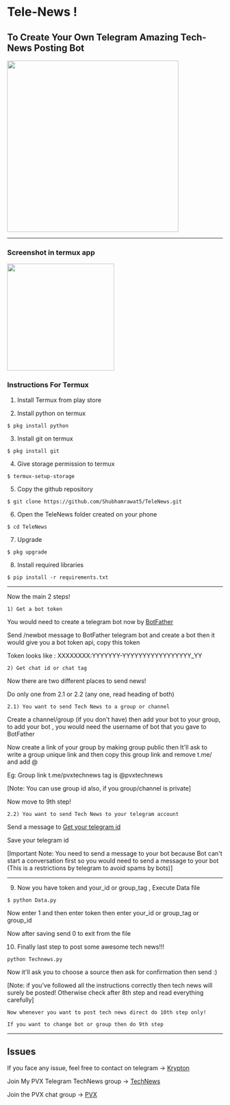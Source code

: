 # Tele-News !
## To Create Your Own Telegram Amazing Tech-News Posting Bot
<img src = "https://user-images.githubusercontent.com/34619485/88335884-a7d4af00-cd51-11ea-8021-75e10a2a53f5.jpg" width="400"/>

<hr>

### Screenshot in termux app

<img src = "https://user-images.githubusercontent.com/34619485/88334741-d94c7b00-cd4f-11ea-8513-cd7f8beacf71.png" width="250"/>

### Instructions For Termux

1) Install Termux from play store

2) Install python on termux
```
$ pkg install python
```

3) Install git on termux
```
$ pkg install git
```

4) Give storage permission to termux
```
$ termux-setup-storage
```

5) Copy the github repository
```
$ git clone https://github.com/Shubhamrawat5/TeleNews.git
```

6) Open the TeleNews folder created on your phone
```
$ cd TeleNews
```

7. Upgrade
```
$ pkg upgrade
```

8. Install required libraries
``` 
$ pip install -r requirements.txt
```

<hr>

Now the main 2 steps!

`1) Get a bot token`

You would need to create a telegram bot now by [BotFather](https://telegram.me/BotFather)

Send /newbot message to BotFather telegram bot and create a bot then it would give you a bot token api, copy this token

Token looks like : XXXXXXXX:YYYYYYY-YYYYYYYYYYYYYYYYY_YY

`2) Get chat id or chat tag`

Now there are two different places to send news!

Do only one from 2.1 or 2.2 (any one, read heading of both)

`2.1) You want to send Tech News to a group or channel`

Create a channel/group (if you don't have) then add your bot to your group, to add your bot , you would need the username of bot that you gave to BotFather

Now create a link of your group by making group public then It'll ask to write a group unique link and then copy this group link and remove t.me/ and add @

Eg: Group link t.me/pvxtechnews tag is @pvxtechnews

[Note: You can use group id also, if you group/channel is private]

Now move to 9th step!

`2.2) You want to send Tech News to your telegram account`

Send a message to [Get your telegram id](http://t.me/get_user_id_bot)

Save your telegram id

[Important Note: You need to send a message to your bot because Bot can't start a conversation first so you would need to send a message to your bot (This is a restrictions by telegram to avoid spams by bots)]

<hr>

9) Now you have token and your_id or group_tag , Execute Data file
```
$ python Data.py
```
Now enter 1 and then enter token then enter your_id or group_tag or group_id

Now after saving send 0 to exit from the file

10) Finally last step to post some awesome tech news!!!
```
python Technews.py
```

Now it'll ask you to choose a source then ask for confirmation then send :)

[Note: if you've followed all the instructions correctly then tech news will surely be posted! Otherwise check after 8th step and read everything carefully]


`Now whenever you want to post tech news direct do 10th step only!`

`If you want to change bot or group then do 9th step`

<hr>

## Issues

If you face any issue, feel free to contact on telegram -> [Krypton](https://t.me/KryptonPVX)

Join My PVX Telegram TechNews group -> [TechNews](https://t.me/pvxtechnews)

Join the PVX chat group -> [PVX](https://t.me/PVX_Community)



